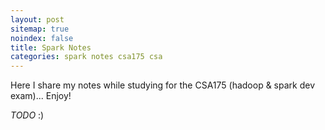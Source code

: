 ```yaml
---
layout: post
sitemap: true
noindex: false
title: Spark Notes
categories: spark notes csa175 csa
---
```


Here I share my notes while studying for the CSA175 (hadoop & spark dev exam)... Enjoy!


_TODO_
:)
